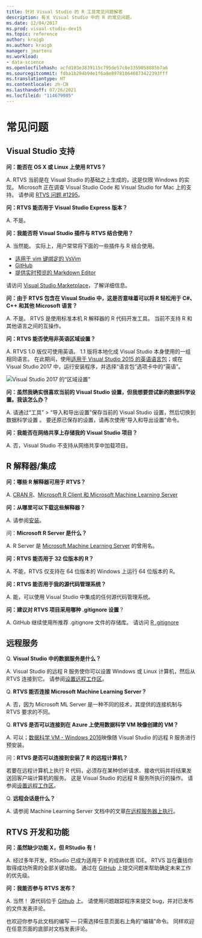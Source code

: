 ```yaml
---
title: 针对 Visual Studio 的 R 工具常见问题解答
description: 有关 Visual Studio 中的 R 的常见问题。
ms.date: 12/04/2017
ms.prod: visual-studio-dev15
ms.topic: reference
author: kraigb
ms.author: kraigb
manager: jmartens
ms.workload:
- data-science
ms.openlocfilehash: acfd103e3839115c795de57c8e3359058885b7a6
ms.sourcegitcommit: fdba1b294b94e1f6a8e897810646873422393fff
ms.translationtype: HT
ms.contentlocale: zh-CN
ms.lasthandoff: 07/26/2021
ms.locfileid: "114679985"
---
```

# <a name="frequently-asked-questions"></a>常见问题

## <a name="visual-studio-support"></a>Visual Studio 支持

**问：能否在 OS X 或 Linux 上使用 RTVS？**

A. RTVS 当前是在 Visual Studio 的基础之上生成的，这是仅限 Windows 的实现。 Microsoft 正在调查 Visual Studio Code 和 Visual Studio for Mac 上的支持。 请参阅 [RTVS 问题 #1295](https://github.com/Microsoft/RTVS/issues/1295)。

**问：RTVS 能否用于 Visual Studio Express 版本？**

A. 不是。

**问：我能否将 Visual Studio 插件与 RTVS 结合使用？**

A. 当然能。 实际上，用户常常将下面的一些插件与 R 结合使用。

- [适用于 vim 键绑定的 VsVim](https://marketplace.visualstudio.com/items?itemName=JaredParMSFT.VsVim)
- [GitHub](https://marketplace.visualstudio.com/items?itemName=GitHub.GitHubExtensionforVisualStudio)
- [提供实时预览的 Markdown Editor](https://marketplace.visualstudio.com/items?itemName=MadsKristensen.MarkdownEditor)

请访问 [Visual Studio Marketplace](https://marketplace.visualstudio.com/)，了解详细信息。

**问：由于 RTVS 包含在 Visual Studio 中，这是否意味着可以将 R 轻松用于 C#、C++ 和其他 Microsoft 语言？**

A. 不是。 RTVS 是使用标准本机 R 解释器的 R 代码开发工具。 当前不支持 R 和其他语言之间的互操作。

**问：RTVS 能否使用非英语区域设置？**

A. RTVS 1.0 版仅可使用英语。 1.1 版将本地化成 Visual Studio 本身使用的一组相同语言。 在此期间，使用[适用于 Visual Studio 2015 的英语语言包](https://www.microsoft.com/download/details.aspx?id=48157)；或在 Visual Studio 2017 中，运行安装程序，并选择“语言包”选项卡中的“英语”。

![Visual Studio 2017 的“区域设置”](media/FAQ-international-settings.png)

**问：虽然我确实很喜欢当前的 Visual Studio 设置，但我想要尝试新的数据科学设置。我该怎么办？**

A. 请通过“工具” > “导入和导出设置”保存当前的 Visual Studio 设置，然后切换到数据科学设置 。 要还原已保存的设置，请再次使用“导入和导出设置”命令。

**问：我能否在网络共享上存储我的 Visual Studio 项目？**

A. 否，Visual Studio 不支持从网络共享中加载项目。

## <a name="r-interpretersintegration"></a>R 解释器/集成

**问：哪些 R 解释器可用于 RTVS？**

A. [CRAN R](https://cran.r-project.org/)、[Microsoft R Client 和 Microsoft Machine Learning Server](/machine-learning-server/)

**问：从哪里可以下载这些解释器？**

A. 请参阅[安装](installing-r-tools-for-visual-studio.md)。

问：**Microsoft R Server 是什么？**

A. R Server 是 [Microsoft Machine Learning Server](/machine-learning-server/what-is-machine-learning-server) 的曾用名。

**问：RTVS 能否用于 32 位版本的 R？**

A. 不能，RTVS 仅支持在 64 位版本的 Windows 上运行 64 位版本的 R。

**问：RTVS 能否用于我的源代码管理系统？**

A. 能，可以使用 Visual Studio 中集成的任何源代码管理系统。

**问：建议对 RTVS 项目采用哪种 .gitignore 设置**？

A. GitHub 继续使用所推荐 .gitignore 文件的存储库。 请访问 [R .gitignore](https://github.com/github/gitignore/blob/master/R.gitignore)

## <a name="remote-services"></a>远程服务

Q. **Visual Studio 中的数据服务是什么？**

A. Visual Studio 的远程 R 服务使你可以设置 Windows 或 Linux 计算机，然后从 RTVS 连接到它。 请参阅[设置远程工作区](setting-up-remote-r-workspaces.md)。

Q. **RTVS 能否连接 Microsoft Machine Learning Server？**

A. 否，因为 Microsoft ML Server 是一种不同的技术，其提供的连接机制与 RTVS 要求的不同。

Q. **RTVS 是否可以连接到在 Azure 上使用数据科学 VM 映像创建的 VM？**

A. 可以；[数据科学 VM - Windows 2016](https://azure.microsoft.com/services/virtual-machines/data-science-virtual-machines/)映像随 Visual Studio 的远程 R 服务进行预安装。

问：**RTVS 是否可以连接到安装了 R 的远程计算机？**

若要在远程计算机上执行 R 代码，必须存在某种侦听请求、接收代码并将结果发送回客户端计算机的服务。 这是 Visual Studio 的远程 R 服务所执行的操作。 请参阅[设置远程工作区](setting-up-remote-r-workspaces.md)。

Q. **远程会话是什么？**

A. 请参阅 Machine Learning Server 文档中的文章[在远程服务器上执行](/machine-learning-server/r/how-to-execute-code-remotely)。

## <a name="rtvs-development-and-features"></a>RTVS 开发和功能

**问：虽然缺少功能 X，但 RStudio 有！**

A. 经过多年开发，RStudio 已成为适用于 R 的成熟优质 IDE。 RTVS 旨在囊括你取得成功所需的全部关键功能。 通过在 [GitHub](https://github.com/Microsoft/RTVS/issues/) 上提交问题来帮助确定未来工作的优先级。

**问：我能否参与 RTVS 发布？**

A. 当然！ 源代码位于 [Github](https://github.com/microsoft/RTVS) 上。 请使用问题跟踪程序来提交 bug，并对已发布的文件发表评论。

也欢迎你参与此文档的编写 &mdash; 只需选择任意页面右上角的“编辑”命令。 同样欢迎在任意页面的底部对文档发表评论。

